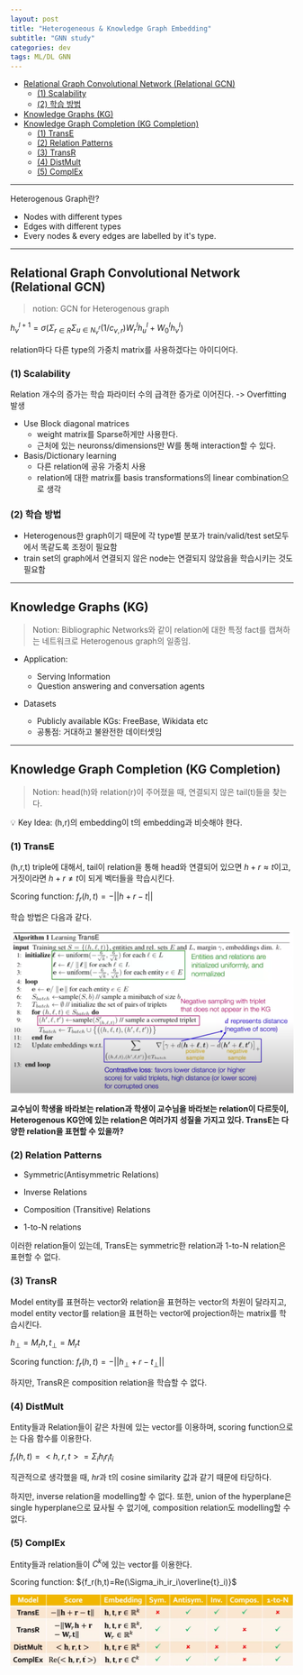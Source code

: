 ```yaml
---
layout: post
title: "Heterogeneous & Knowledge Graph Embedding"
subtitle: "GNN study"
categories: dev
tags: ML/DL GNN
---
```


<!-- @import "[TOC]" {cmd="toc" depthFrom=1 depthTo=6 orderedList=false} -->

<!-- code_chunk_output -->

- [Relational Graph Convolutional Network (Relational GCN)](#relational-graph-convolutional-network-relational-gcn)
  - [(1) Scalability](#1-scalability)
  - [(2) 학습 방법](#2-학습-방법)
- [Knowledge Graphs (KG)](#knowledge-graphs-kg)
- [Knowledge Graph Completion (KG Completion)](#knowledge-graph-completion-kg-completion)
  - [(1) TransE](#1-transe)
  - [(2) Relation Patterns](#2-relation-patterns)
  - [(3) TransR](#3-transr)
  - [(4) DistMult](#4-distmult)
  - [(5) ComplEx](#5-complex)

<!-- /code_chunk_output -->

---

Heterogenous Graph란?

- Nodes with different types
- Edges with different types
- Every nodes & every edges are labelled by it's type.

---

## Relational Graph Convolutional Network (Relational GCN)

> notion: GCN for Heterogenous graph

${h_v^{l+1} = \sigma(\Sigma_{r \in R}\Sigma_{u \in N_v^r}(1/c_{v,r})W_r^{l}h_u^{l}+W_0^{l}h_v^l)}$

relation마다 다른 type의 가중치 matrix를 사용하겠다는 아이디어다.

### (1) Scalability

Relation 개수의 증가는 학습 파라미터 수의 급격한 증가로 이어진다. -> Overfitting 발생

- Use Block diagonal matrices
  - weight matrix를 Sparse하게만 사용한다.
  - 근처에 있는 neuronss/dimensions만 W를 통해 interaction할 수 있다.
- Basis/Dictionary learning
  - 다른 relation에 공유 가중치 사용
  - relation에 대한 matrix를 basis transformations의 linear combination으로 생각

### (2) 학습 방법

- Heterogenous한 graph이기 때문에 각 type별 분포가 train/valid/test set모두에서 똑같도록 조정이 필요함
- train set의 graph에서 연결되지 않은 node는 연결되지 않았음을 학습시키는 것도 필요함

---

## Knowledge Graphs (KG)

> Notion: Bibliographic Networks와 같이 relation에 대한 특정 fact를 캡쳐하는 네트워크로 Heterogenous graph의 일종임.

- Application:

  - Serving Information
  - Question answering and conversation agents

- Datasets

  - Publicly available KGs: FreeBase, Wikidata etc
  - 공통점: 거대하고 불완전한 데이터셋임

---

## Knowledge Graph Completion (KG Completion)

> Notion: head(h)와 relation(r)이 주어졌을 때, 연결되지 않은 tail(t)들을 찾는다.

💡 Key Idea: (h,r)의 embedding이 t의 embedding과 비슷해야 한다.

### (1) TransE

(h,r,t) triple에 대해서, tail이 relation을 통해 head와 연결되어 있으면 ${h + r\approx t}$이고, 거짓이라면 ${h+r \neq t}$이 되게 벡터들을 학습시킨다.

Scoring function:
${f_r(h,t)=-||h+r-t||}$

학습 방법은 다음과 같다.

![TransE learning algorithm](https://raw.githubusercontent.com/Cho-Geonwoo/Cho-Geonwoo.github.io/master/assets/img/contents/TransE_learning_algorithm.png)

**교수님이 학생을 바라보는 relation과 학생이 교수님을 바라보는 relation이 다르듯이, Heterogenous KG안에 있는 relation은 여러가지 성질을 가지고 있다. TransE는 다양한 relation을 표현할 수 있을까?**

### (2) Relation Patterns

- Symmetric(Antisymmetric Relations)

- Inverse Relations

- Composition (Transitive) Relations

- 1-to-N relations

이러한 relation들이 있는데, TransE는 symmetric한 relation과 1-to-N relation은 표현할 수 없다.

### (3) TransR

Model entity를 표현하는 vector와 relation을 표현하는 vector의 차원이 달라지고, model entity vector를 relation을 표현하는 vector에 projection하는 matrix를 학습시킨다.

${h_\perp=M_rh, t_\perp=M_rt}$

Scoring function:
${f_r(h,t)=-||h_\perp+r-t_\perp||}$

하지만, TransR은 composition relation을 학습할 수 없다.

### (4) DistMult

Entity들과 Relation들이 같은 차원에 있는 vector를 이용하며, scoring function으로는 다음 함수를 이용한다.

${f_r(h,t)=<h,r,t>=\Sigma_ih_ir_it_i}$

직관적으로 생각했을 때, ${hr}$과 t의 cosine similarity 값과 같기 때문에 타당하다.

하지만, inverse relation을 modelling할 수 없다. 또한, union of the hyperplane은 single hyperplane으로 묘사될 수 없기에, composition relation도 modelling할 수 없다.

### (5) ComplEx

Entity들과 relation들이 ${C^k}$에 있는 vector를 이용한다.

Scoring function:
${f_r(h,t)=Re(\Sigma_ih_ir_i\overline{t}_i)}$

![KG completion method](https://raw.githubusercontent.com/Cho-Geonwoo/Cho-Geonwoo.github.io/master/assets/img/contents/KG_completion_method.png)
